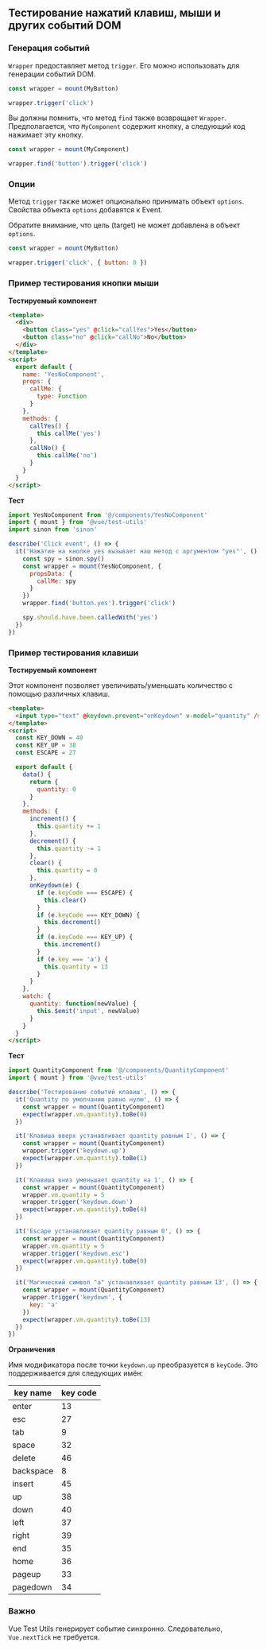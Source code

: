 ## Тестирование нажатий клавиш, мыши и других событий DOM

### Генерация событий

`Wrapper` предоставляет метод `trigger`. Его можно использовать для генерации событий DOM.

```js
const wrapper = mount(MyButton)

wrapper.trigger('click')
```

Вы должны помнить, что метод `find` также возвращает `Wrapper`. Предполагается, что `MyComponent` содержит кнопку, а следующий код нажимает эту кнопку.

```js
const wrapper = mount(MyComponent)

wrapper.find('button').trigger('click')
```

### Опции

Метод `trigger` также может опционально принимать объект `options`. Свойства объекта `options` добавятся к Event.

Обратите внимание, что цель (target) не может добавлена в объект `options`.

```js
const wrapper = mount(MyButton)

wrapper.trigger('click', { button: 0 })
```

### Пример тестирования кнопки мыши

**Тестируемый компонент**

```html
<template>
  <div>
    <button class="yes" @click="callYes">Yes</button>
    <button class="no" @click="callNo">No</button>
  </div>
</template>
<script>
  export default {
    name: 'YesNoComponent',
    props: {
      callMe: {
        type: Function
      }
    },
    methods: {
      callYes() {
        this.callMe('yes')
      },
      callNo() {
        this.callMe('no')
      }
    }
  }
</script>
```

**Тест**

```js
import YesNoComponent from '@/components/YesNoComponent'
import { mount } from '@vue/test-utils'
import sinon from 'sinon'

describe('Click event', () => {
  it('Нажатие на кнопке yes вызывает наш метод с аргументом "yes"', () => {
    const spy = sinon.spy()
    const wrapper = mount(YesNoComponent, {
      propsData: {
        callMe: spy
      }
    })
    wrapper.find('button.yes').trigger('click')

    spy.should.have.been.calledWith('yes')
  })
})
```

### Пример тестирования клавиши

**Тестируемый компонент**

Этот компонент позволяет увеличивать/уменьшать количество с помощью различных клавиш.

```html
<template>
  <input type="text" @keydown.prevent="onKeydown" v-model="quantity" />
</template>
<script>
  const KEY_DOWN = 40
  const KEY_UP = 38
  const ESCAPE = 27

  export default {
    data() {
      return {
        quantity: 0
      }
    },
    methods: {
      increment() {
        this.quantity += 1
      },
      decrement() {
        this.quantity -= 1
      },
      clear() {
        this.quantity = 0
      },
      onKeydown(e) {
        if (e.keyCode === ESCAPE) {
          this.clear()
        }
        if (e.keyCode === KEY_DOWN) {
          this.decrement()
        }
        if (e.keyCode === KEY_UP) {
          this.increment()
        }
        if (e.key === 'a') {
          this.quantity = 13
        }
      }
    },
    watch: {
      quantity: function(newValue) {
        this.$emit('input', newValue)
      }
    }
  }
</script>
```

**Тест**

```js
import QuantityComponent from '@/components/QuantityComponent'
import { mount } from '@vue/test-utils'

describe('Тестирование событий клавиш', () => {
  it('Quantity по умолчанию равно нулю', () => {
    const wrapper = mount(QuantityComponent)
    expect(wrapper.vm.quantity).toBe(0)
  })

  it('Клавиша вверх устанавливает quantity равным 1', () => {
    const wrapper = mount(QuantityComponent)
    wrapper.trigger('keydown.up')
    expect(wrapper.vm.quantity).toBe(1)
  })

  it('Клавиша вниз уменьшает quantity на 1', () => {
    const wrapper = mount(QuantityComponent)
    wrapper.vm.quantity = 5
    wrapper.trigger('keydown.down')
    expect(wrapper.vm.quantity).toBe(4)
  })

  it('Escape устанавливает quantity равным 0', () => {
    const wrapper = mount(QuantityComponent)
    wrapper.vm.quantity = 5
    wrapper.trigger('keydown.esc')
    expect(wrapper.vm.quantity).toBe(0)
  })

  it('Магический символ "a" устанавливает quantity равным 13', () => {
    const wrapper = mount(QuantityComponent)
    wrapper.trigger('keydown', {
      key: 'a'
    })
    expect(wrapper.vm.quantity).toBe(13)
  })
})
```

**Ограничения**

Имя модификатора после точки `keydown.up` преобразуется в `keyCode`. Это поддерживается для следующих имён:

| key name  | key code |
| --------- | -------- |
| enter     | 13       |
| esc       | 27       |
| tab       | 9        |
| space     | 32       |
| delete    | 46       |
| backspace | 8        |
| insert    | 45       |
| up        | 38       |
| down      | 40       |
| left      | 37       |
| right     | 39       |
| end       | 35       |
| home      | 36       |
| pageup    | 33       |
| pagedown  | 34       |

### Важно

Vue Test Utils генерирует событие синхронно. Следовательно, `Vue.nextTick` не требуется.
